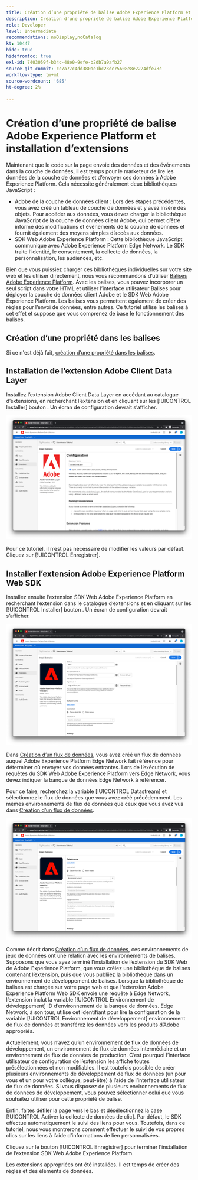 ```yaml
---
title: Création d’une propriété de balise Adobe Experience Platform et installation d’extensions
description: Création d’une propriété de balise Adobe Experience Platform et installation d’extensions
role: Developer
level: Intermediate
recommendations: noDisplay,noCatalog
kt: 10447
hide: true
hidefromtoc: true
exl-id: 7403059f-b34c-48e0-9efe-b2db7a9afb27
source-git-commit: cc7a77c4dd380ae1bc23dc75608e8e2224dfe78c
workflow-type: tm+mt
source-wordcount: '685'
ht-degree: 2%

---
```


# Création d’une propriété de balise Adobe Experience Platform et installation d’extensions

Maintenant que le code sur la page envoie des données et des événements dans la couche de données, il est temps pour le marketeur de lire les données de la couche de données et d’envoyer ces données à Adobe Experience Platform. Cela nécessite généralement deux bibliothèques JavaScript :

* Adobe de la couche de données client : Lors des étapes précédentes, vous avez créé un tableau de couche de données et y avez inséré des objets. Pour accéder aux données, vous devez charger la bibliothèque JavaScript de la couche de données client Adobe, qui permet d’être informé des modifications et événements de la couche de données et fournit également des moyens simples d’accès aux données.
* SDK Web Adobe Experience Platform : Cette bibliothèque JavaScript communique avec Adobe Experience Platform Edge Network. Le SDK traite l’identité, le consentement, la collecte de données, la personnalisation, les audiences, etc.

Bien que vous puissiez charger ces bibliothèques individuelles sur votre site web et les utiliser directement, nous vous recommandons d’utiliser [Balises Adobe Experience Platform](https://experienceleague.adobe.com/docs/experience-platform/tags/home.html?lang=fr). Avec les balises, vous pouvez incorporer un seul script dans votre HTML et utiliser l’interface utilisateur Balises pour déployer la couche de données client Adobe et le SDK Web Adobe Experience Platform. Les balises vous permettent également de créer des règles pour l’envoi de données, entre autres. Ce tutoriel utilise les balises à cet effet et suppose que vous comprenez de base le fonctionnement des balises.

## Création d’une propriété dans les balises

Si ce n&#39;est déjà fait, [création d’une propriété dans les balises](https://experienceleague.adobe.com/docs/experience-platform/tags/admin/companies-and-properties.html#create-or-configure-a-property).

## Installation de l’extension Adobe Client Data Layer

Installez l’extension Adobe Client Data Layer en accédant au catalogue d’extensions, en recherchant l’extension et en cliquant sur les [!UICONTROL Installer] bouton . Un écran de configuration devrait s’afficher.

![Installation de l’extension Adobe Client Data Layer](../../../assets/implementation-strategy/acdl-extension-installation.png)

Pour ce tutoriel, il n’est pas nécessaire de modifier les valeurs par défaut. Cliquez sur [!UICONTROL Enregistrer].

## Installer l’extension Adobe Experience Platform Web SDK

Installez ensuite l’extension SDK Web Adobe Experience Platform en recherchant l’extension dans le catalogue d’extensions et en cliquant sur les [!UICONTROL Installer] bouton . Un écran de configuration devrait s’afficher.

![Installation de l’extension SDK Web Adobe Experience Platform](../../../assets/implementation-strategy/web-sdk-extension-installation.png)

Dans [Création d’un flux de données](../configure-the-server/create-a-datastream.md), vous avez créé un flux de données auquel Adobe Experience Platform Edge Network fait référence pour déterminer où envoyer vos données entrantes. Lors de l’exécution de requêtes du SDK Web Adobe Experience Platform vers Edge Network, vous devez indiquer la banque de données Edge Network à référencer.

Pour ce faire, recherchez la variable [!UICONTROL Datastream] et sélectionnez le flux de données que vous avez créé précédemment. Les mêmes environnements de flux de données que ceux que vous avez vus dans [Création d’un flux de données](../configure-the-server/create-a-datastream.md).

![Sélection des flux de données](../../../assets/implementation-strategy/web-sdk-datastream-selection.png)

Comme décrit dans [Création d’un flux de données](../configure-the-server/create-a-dataset.md), ces environnements de jeux de données ont une relation avec les environnements de balises. Supposons que vous ayez terminé l’installation de l’extension du SDK Web de Adobe Experience Platform, que vous créiez une bibliothèque de balises contenant l’extension, puis que vous publiiez la bibliothèque dans un environnement de développement de balises. Lorsque la bibliothèque de balises est chargée sur votre page web et que l’extension Adobe Experience Platform Web SDK envoie une requête à Edge Network, l’extension inclut la variable [!UICONTROL Environnement de développement] ID d’environnement de la banque de données. Edge Network, à son tour, utilise cet identifiant pour lire la configuration de la variable [!UICONTROL Environnement de développement] environnement de flux de données et transférez les données vers les produits d’Adobe appropriés.

Actuellement, vous n’avez qu’un environnement de flux de données de développement, un environnement de flux de données intermédiaire et un environnement de flux de données de production. C’est pourquoi l’interface utilisateur de configuration de l’extension les affiche toutes présélectionnées et non modifiables. Il est toutefois possible de créer plusieurs environnements de développement de flux de données (un pour vous et un pour votre collègue, peut-être) à l’aide de l’interface utilisateur de flux de données. Si vous disposez de plusieurs environnements de flux de données de développement, vous pouvez sélectionner celui que vous souhaitez utiliser pour cette propriété de balise.

Enfin, faites défiler la page vers le bas et désélectionnez la case [!UICONTROL Activer la collecte de données de clic]. Par défaut, le SDK effectue automatiquement le suivi des liens pour vous. Toutefois, dans ce tutoriel, nous vous montrerons comment effectuer le suivi de vos propres clics sur les liens à l’aide d’informations de lien personnalisées.

Cliquez sur le bouton [!UICONTROL Enregistrer] pour terminer l’installation de l’extension SDK Web Adobe Experience Platform.

Les extensions appropriées ont été installées. Il est temps de créer des règles et des éléments de données.
